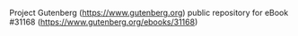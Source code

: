 Project Gutenberg (https://www.gutenberg.org) public repository for eBook #31168 (https://www.gutenberg.org/ebooks/31168)
